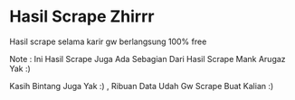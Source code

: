 # Hasil Scrape Zhirrr

Hasil scrape selama karir gw berlangsung 100% free


Note : Ini Hasil Scrape Juga Ada Sebagian Dari Hasil Scrape Mank Arugaz Yak :)

Kasih Bintang Juga Yak :) , Ribuan Data Udah Gw Scrape Buat Kalian :)


